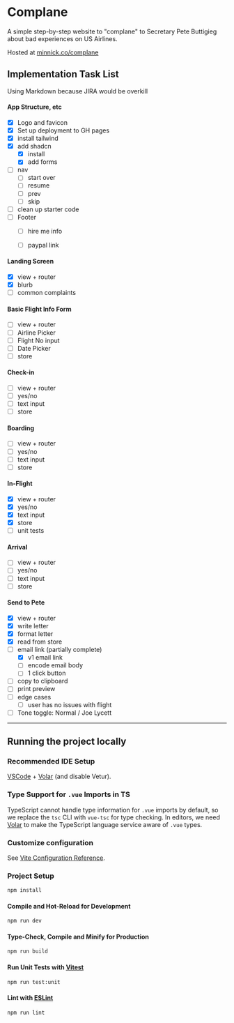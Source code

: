 
# Complane

A simple step-by-step website to "complane" to Secretary Pete Buttigieg about bad experiences on US Airlines.

Hosted at [minnick.co/complane](https://www.minnick.co/complane)

## Implementation Task List
Using Markdown because JIRA would be overkill

#### App Structure, etc
- [x] Logo and favicon
- [x] Set up deployment to GH pages
- [x] install tailwind
- [x] add shadcn
  - [x] install
  - [x] add forms
- [ ] nav
  - [ ] start over
  - [ ] resume
  - [ ] prev
  - [ ] skip
- [ ] clean up starter code
- [ ] Footer
  - [ ] hire me info
  - [ ] paypal link


#### Landing Screen
- [x] view + router
- [x] blurb
- [ ] common complaints

#### Basic Flight Info Form
- [ ] view + router
- [ ] Airline Picker
- [ ] Flight No input
- [ ] Date Picker
- [ ] store

#### Check-in
- [ ] view + router
- [ ] yes/no
- [ ] text input
- [ ] store

#### Boarding
- [ ] view + router
- [ ] yes/no
- [ ] text input
- [ ] store

#### In-Flight
- [x] view + router
- [x] yes/no
- [x] text input
- [x] store
- [ ] unit tests

#### Arrival
- [ ] view + router
- [ ] yes/no
- [ ] text input
- [ ] store

#### Send to Pete
- [x] view + router
- [x] write letter
- [x] format letter
- [x] read from store
- [ ] email link (partially complete)
  - [x] v1 email link
  - [ ] encode email body
  - [ ] 1 click button
- [ ] copy to clipboard
- [ ] print preview
- [ ] edge cases
  - [ ] user has no issues with flight
- [ ] Tone toggle: Normal / Joe Lycett

______________________________________________________________________

## Running the project locally

### Recommended IDE Setup

[VSCode](https://code.visualstudio.com/) + [Volar](https://marketplace.visualstudio.com/items?itemName=Vue.volar) (and disable Vetur).

### Type Support for `.vue` Imports in TS

TypeScript cannot handle type information for `.vue` imports by default, so we replace the `tsc` CLI with `vue-tsc` for type checking. In editors, we need [Volar](https://marketplace.visualstudio.com/items?itemName=Vue.volar) to make the TypeScript language service aware of `.vue` types.

### Customize configuration

See [Vite Configuration Reference](https://vitejs.dev/config/).

### Project Setup

```sh
npm install
```

#### Compile and Hot-Reload for Development

```sh
npm run dev
```

#### Type-Check, Compile and Minify for Production

```sh
npm run build
```

#### Run Unit Tests with [Vitest](https://vitest.dev/)

```sh
npm run test:unit
```

#### Lint with [ESLint](https://eslint.org/)

```sh
npm run lint
```
